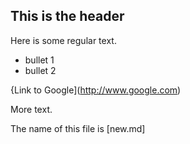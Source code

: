 ## This is the header

Here is some regular text.

* bullet 1
* bullet 2

{Link to Google](http://www.google.com)

More text.

The name of this file is [new.md]

